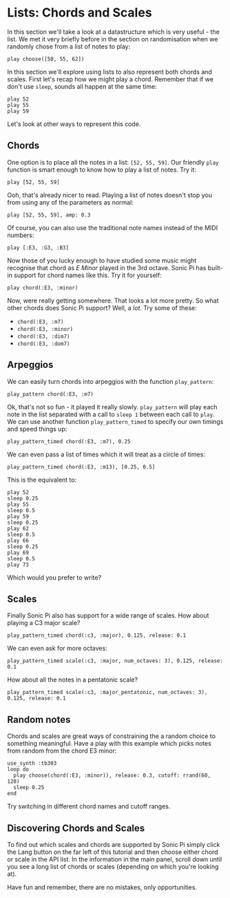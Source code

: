 # Lists: Chords and Scales

In this section we'll take a look at a datastructure which is very useful - the list. We met it very briefly before in the section on randomisation when we randomly chose from a list of notes to play:

```
play choose([50, 55, 62])
```

In this section we'll explore using lists to also represent both chords and scales. First let's recap how we might play a chord. Remember that if we don't use `sleep`, sounds all happen at the same time: 

```
play 52
play 55
play 59
```

Let's look at other ways to represent this code.

## Chords

One option is to place all the notes in a list: `[52, 55, 59]`. Our friendly `play` function is smart enough to know how to play a list of notes. Try it:

```
play [52, 55, 59]
```

Ooh, that's already nicer to read. Playing a list of notes doesn't stop you from using any of the parameters as normal:

```
play [52, 55, 59], amp: 0.3
```

Of course, you can also use the traditional note names instead of the MIDI numbers:

```
play [:E3, :G3, :B3]
```

Now those of you lucky enough to have studied some music might recognise that chord as *E Minor* played in the 3rd octave. Sonic Pi has built-in support for chord names like this. Try it for yourself:

```
play chord(:E3, :minor)
```

Now, were really getting somewhere. That looks a lot more pretty. So what other chords does Sonic Pi support? Well, a *lot*. Try some of these:


* `chord(:E3, :m7)`
* `chord(:E3, :minor)`
* `chord(:E3, :dim7)`
* `chord(:E3, :dom7)`

## Arpeggios

We can easily turn chords into arpeggios with the function `play_pattern`:

```
play_pattern chord(:E3, :m7)
```

Ok, that's not so fun - it played it really slowly. `play_pattern` will play each note in the list separated with a call to `sleep 1` between each call to `play`. We can use another function `play_pattern_timed` to specify our own timings and speed things up:

```
play_pattern_timed chord(:E3, :m7), 0.25
```

We can even pass a list of times which it will treat as a circle of times:

```
play_pattern_timed chord(:E3, :m13), [0.25, 0.5]
```

This is the equivalent to:

```
play 52
sleep 0.25
play 55
sleep 0.5
play 59
sleep 0.25
play 62
sleep 0.5
play 66
sleep 0.25
play 69
sleep 0.5
play 73
```

Which would you prefer to write?

## Scales

Finally Sonic Pi also has support for a wide range of scales. How about playing a C3 major scale?

```
play_pattern_timed chord(:c3, :major), 0.125, release: 0.1
```

We can even ask for more octaves:

```
play_pattern_timed scale(:c3, :major, num_octaves: 3), 0.125, release: 0.1
```

How about all the notes in a pentatonic scale?

```
play_pattern_timed scale(:c3, :major_pentatonic, num_octaves: 3), 0.125, release: 0.1
```

## Random notes

Chords and scales are great ways of constraining the a random choice to something meaningful. Have a play with this example which picks notes from random from the chord E3 minor:

```
use_synth :tb303
loop do
  play choose(chord(:E3, :minor)), release: 0.3, cutoff: rrand(60, 120)
  sleep 0.25
end
```

Try switching in different chord names and cutoff ranges.

## Discovering Chords and Scales

To find out which scales and chords are supported by Sonic Pi simply click the Lang button on the far left of this tutorial and then choose either chord or scale in the API list. In the information in the main panel, scroll down until you see a long list of chords or scales (depending on which you're looking at).

Have fun and remember, there are no mistakes, only opportunities.


